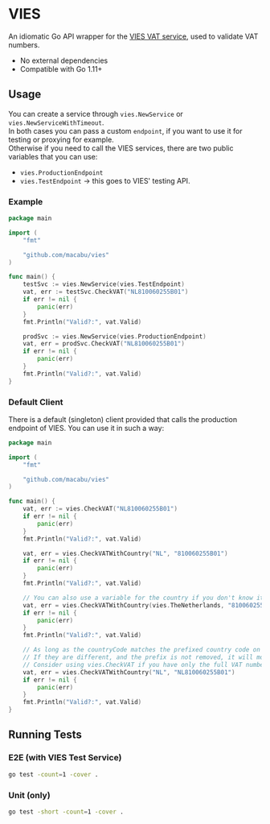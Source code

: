 # VIES
An idiomatic Go API wrapper for the [VIES VAT service](https://ec.europa.eu/taxation_customs/vies/vatRequest.html), used to validate VAT numbers.  
  
- No external dependencies 
- Compatible with Go 1.11+

## Usage
You can create a service through `vies.NewService` or `vies.NewServiceWithTimeout`.  
In both cases you can pass a custom `endpoint`, if you want to use it for testing or proxying for example.  
Otherwise if you need to call the VIES services, there are two public variables that you can use:
- `vies.ProductionEndpoint`
- `vies.TestEndpoint` -> this goes to VIES' testing API.

### Example
```go
package main

import (
    "fmt"

    "github.com/macabu/vies"
)

func main() {
    testSvc := vies.NewService(vies.TestEndpoint)
    vat, err := testSvc.CheckVAT("NL810060255B01")
    if err != nil {
        panic(err)
    }
    fmt.Println("Valid?:", vat.Valid)

    prodSvc := vies.NewService(vies.ProductionEndpoint)
    vat, err = prodSvc.CheckVAT("NL810060255B01")
    if err != nil {
        panic(err)
    }
    fmt.Println("Valid?:", vat.Valid)
}
```

### Default Client
There is a default (singleton) client provided that calls the production endpoint of VIES.
You can use it in such a way:
```go
package main

import (
    "fmt"

    "github.com/macabu/vies"
)

func main() {
    vat, err := vies.CheckVAT("NL810060255B01")
    if err != nil {
        panic(err)
    }
    fmt.Println("Valid?:", vat.Valid)

    vat, err = vies.CheckVATWithCountry("NL", "810060255B01")
    if err != nil {
        panic(err)
    }
    fmt.Println("Valid?:", vat.Valid)

    // You can also use a variable for the country if you don't know its country code.
    vat, err = vies.CheckVATWithCountry(vies.TheNetherlands, "810060255B01")
    if err != nil {
        panic(err)
    }
    fmt.Println("Valid?:", vat.Valid)

    // As long as the countryCode matches the prefixed country code on the VAT number, it is fine.
    // If they are different, and the prefix is not removed, it will most likely fail.
    // Consider using vies.CheckVAT if you have only the full VAT number with the country code.
    vat, err = vies.CheckVATWithCountry("NL", "NL810060255B01")
    if err != nil {
        panic(err)
    }
    fmt.Println("Valid?:", vat.Valid)
}
```

## Running Tests
### E2E (with VIES Test Service)
```sh
go test -count=1 -cover .
```

### Unit (only)
```sh
go test -short -count=1 -cover .
```
